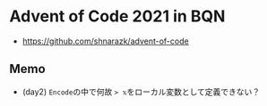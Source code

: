 # Advent of Code 2021 in BQN

- https://github.com/shnarazk/advent-of-code

## Memo

- (day2) `Encode`の中で何故 `> 𝕩`をローカル変数として定義できない？

